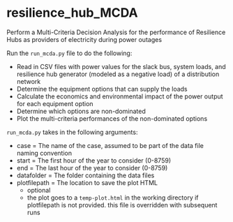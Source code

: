 # resilience_hub_MCDA
Perform a Multi-Criteria Decision Analysis for the performance of Resilience Hubs as providers of electricity during power outages

Run the `run_mcda.py` file to do the following:
- Read in CSV files with power values for the slack bus, system loads, and resilience hub generator (modeled as a negative load) of a distribution network
- Determine the equipment options that can supply the loads
- Calculate the economics and environmental impact of the power output for each equipment option
- Determine which options are non-dominated
- Plot the multi-criteria performances of the non-dominated options

`run_mcda.py` takes in the following arguments:
- case = The name of the case, assumed to be part of the data file naming convention
- start = The first hour of the year to consider (0-8759)
- end = The last hour of the year to consider (0-8759)
- datafolder = The folder containing the data files
- plotfilepath = The location to save the plot HTML
  - optional
  - the plot goes to a `temp-plot.html` in the working directory if plotfilepath is not provided. this file is overridden with subsequent runs
